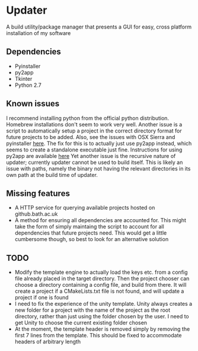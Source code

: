 # Updater
A build utility/package manager that presents a GUI for easy, cross platform installation of my software

## Dependencies
- Pyinstaller
- py2app
- Tkinter
- Python 2.7

## Known issues
I recommend installing python from the official python distribution.
Homebrew installations don't seem to work very well.
Another issue is a script to automatically setup a project in the correct directory format for future projects to be added.
Also, see the issues with OSX Sierra and pyinstaller [here](https://github.com/pyinstaller/pyinstaller/issues/1350).
The fix for this is to actually just use py2app instead, which seems to create a standalone executable just fine.
Instructions for using py2app are available [here](https://py2app.readthedocs.io/en/latest/tutorial.html#create-a-setup-py-file)
Yet another issue is the recursive nature of updater; currently updater cannot be used to build itself.
This is likely an issue with paths, namely the binary not having the relevant directories in its own path at the build time of updater.

## Missing features
- A HTTP service for querying available projects hosted on github.bath.ac.uk
- A method for ensuring all dependencies are accounted for.
This might take the form of simply maintaing the script to account for all dependencies that future projects need.
This would get a little cumbersome though, so best to look for an alternative solution


## TODO
- Modify the template engine to actually load the keys etc. from a config file already placed in the target directory. Then the project chooser can choose a directory containing a config file, and build from there. It will create a project if a CMakeLists.txt file is not found, and will update a project if one is found
- I need to fix the experience of the unity template. Unity always creates a new folder for a project with the name of the project as the root directory, rather than just using the folder chosen by the user. I need to get Unity to choose the current existing folder chosen
- At the moment, the template header is removed simply by removing the first 7 lines from the template. This should be fixed to accommodate headers of arbitrary length